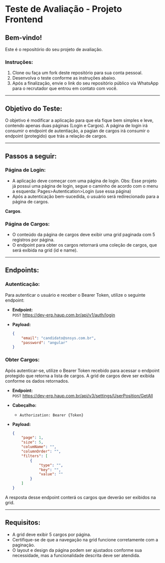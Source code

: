 # Teste de Avaliação - Projeto Frontend

## Bem-vindo!

Este é o repositório do seu projeto de avaliação.

### Instruções:
1. Clone ou faça um fork deste repositório para sua conta pessoal.
2. Desenvolva o teste conforme as instruções abaixo.
3. Após a finalização, envie o link do seu repositório público via WhatsApp para o recrutador que entrou em contato com você.

---

## Objetivo do Teste:
O objetivo é modificar a aplicação para que ela fique bem simples e leve, contendo apenas duas páginas (Login e Cargos). A página de login irá consumir o endpoint de autentiação, a pagian de cargos irá consumir o endpoint (protegido) que trás a relação de cargos. 

---

## Passos a seguir:

### Página de Login:
- A aplicação deve começar com uma página de login.
    Obs: Esse projeto já possui uma página de login, segue o caminho de acordo com o menu a esquerda: Pages>Autentication>Login (use essa página)
- Após a autenticação bem-sucedida, o usuário será redirecionado para a página de cargos.

 **Cargos**.

### Página de Cargos:
- O conteúdo da página de cargos deve exibir uma grid paginada com 5 registros por página.
- O endpoint para obter os cargos retornará uma coleção de cargos, que será exibida na grid (id e name).

---

## Endpoints:

### Autenticação:
Para autenticar o usuário e receber o Bearer Token, utilize o seguinte endpoint:

- **Endpoint:**  
  `POST` https://dev-erp.haup.com.br/api/v1/auth/login

- **Payload:**
    ```json
    {
        "email": "candidato@snsys.com.br",
        "password": "angular"
    }
    ```

### Obter Cargos:
Após autenticar-se, utilize o Bearer Token recebido para acessar o endpoint protegido que retorna a lista de cargos. A grid de cargos deve ser exibida conforme os dados retornados.

- **Endpoint:**  
  `POST` https://dev-erp.haup.com.br/api/v3/settings/UserPosition/GetAll

- **Cabeçalho:**
    - `Authorization: Bearer {Token}`

- **Payload:**
    ```json
    {
        "page": 1,
        "size": 5,
        "columName": "",
        "columnOrder": "",
        "filters": [
            {
                "type": "",
                "key": "",
                "value": ""
            }
        ]
    }
    ```

A resposta desse endpoint conterá os cargos que deverão ser exibidos na grid.

---

## Requisitos:
- A grid deve exibir 5 cargos por página.
- Certifique-se de que a navegação na grid funcione corretamente com a paginação.
- O layout e design da página podem ser ajustados conforme sua necessidade, mas a funcionalidade descrita deve ser atendida.